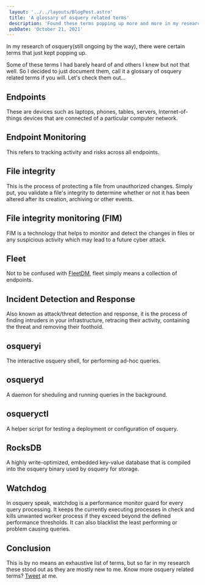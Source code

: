 ```yaml
---
 layout: '../../layouts/BlogPost.astro'
 title: 'A glossary of osquery related terms'
 description: 'Found these terms popping up more and more in my research into osquery. Thought it wise to document them.'
 pubDate: 'October 21, 2021'
---
```


In my research of osquery(still ongoing by the way), there were certain terms that just kept popping up.

Some of these terms I had  barely heard of and others I knew but not that well. So I decided to just document them, call it a glossary of osquery related terms if you will. Let's check them out...

## Endpoints
These are devices such as laptops, phones, tables, servers, Internet-of-things devices that are connected of a particular computer network.

## Endpoint Monitoring
This refers to tracking activity and risks across all endpoints.

## File integrity
This is the process of protecting a file from unauthorized changes. Simply put, you validate a file's integrity to determine whether or not it has been altered after its creation, archiving or other events.

## File integrity monitoring (FIM)
FIM is a technology that helps to monitor and detect the changes in files or any suspicious activity which may lead to a future cyber attack.

## Fleet
Not to be confused with [FleetDM](http://fleetdm.com), fleet simply means a collection of endpoints.

## Incident Detection and Response
Also known as attack/threat detection and response, it is the process of finding intruders in your infrastructure, retracing their activity, containing the threat and removing their foothold.

## osqueryi
The interactive osquery shell, for performing ad-hoc queries.

## osqueryd
A daemon for sheduling and running queries in the background.

## osqueryctl
A helper script for testing a deployment or configuration of osquery.

## RocksDB
A highly write-optimized, embedded key-value database that is compiled into the osquery binary used by osquery for storage.

## Watchdog
In osquery speak, watchdog is a performance monitor guard for every query processing. It keeps the currently executing processes in check and kills unwanted worker process if they exceed beyond the defined performance thresholds. It can also blacklist the least performing or problem causing queries.

## Conclusion
This is by no means an exhaustive list of terms, but so far in my research these stood out as they are mostly new to me. Know more osquery related terms? [Tweet](https://twitter.com/dominus_kelvin) at me.
